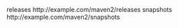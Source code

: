 
<distributionManagement>
    <repository>
        <id>releases</id> <!-- Идентификатор репозитория -->
        <url>http://example.com/maven2/releases</url> <!-- URL вашего репозитория для релизов -->
    </repository>
    <snapshotRepository>
        <id>snapshots</id> <!-- Идентификатор репозитория для снапшотов -->
        <url>http://example.com/maven2/snapshots</url> <!-- URL вашего репозитория для снапшотов -->
    </snapshotRepository>
</distributionManagement>